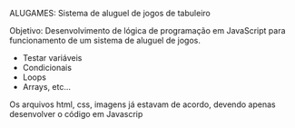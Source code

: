 ALUGAMES: Sistema de aluguel de jogos de tabuleiro

Objetivo: Desenvolvimento de lógica de programação em JavaScript para funcionamento de um sistema de aluguel de jogos.
- Testar variáveis
- Condicionais
- Loops
- Arrays, etc...

Os arquivos html, css, imagens já estavam de acordo, devendo apenas desenvolver o código em Javascrip
